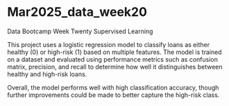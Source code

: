 # Mar2025_data_week20
Data Bootcamp Week Twenty Supervised Learning

This project uses a logistic regression model to classify loans as either healthy (0) or high-risk (1) based on multiple features. The model is trained on a dataset and evaluated using performance metrics such as confusion matrix, precision, and recall to determine how well it distinguishes between healthy and high-risk loans.

Overall, the model performs well with high classification accuracy, though further improvements could be made to better capture the high-risk class.
